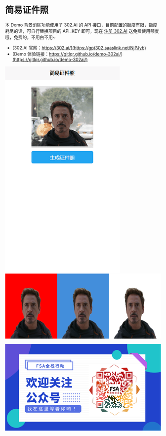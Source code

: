 # 简易证件照

本 Demo 背景消除功能使用了 [302.AI](https://gpt302.saaslink.net/NjPJyb) 的 API 接口，目前配置的额度有限，额度耗尽的话，可自行替换项目的 API_KEY 即可，现在 [注册 302.AI](https://gpt302.saaslink.net/NjPJyb) 送免费使用额度哦，免费的，不用白不用~

- [302.AI 官网：https://302.ai/](https://gpt302.saaslink.net/NjPJyb)
- [Demo 体验链接：https://gitlqr.github.io/demo-302ai/](https://gitlqr.github.io/demo-302ai/)

![](./images/pic_demo.gif)
![](./images/3-3res.png)

![](https://github.com/LinXunFeng/LinXunFeng/raw/master/static/img/FSAQR.png)
